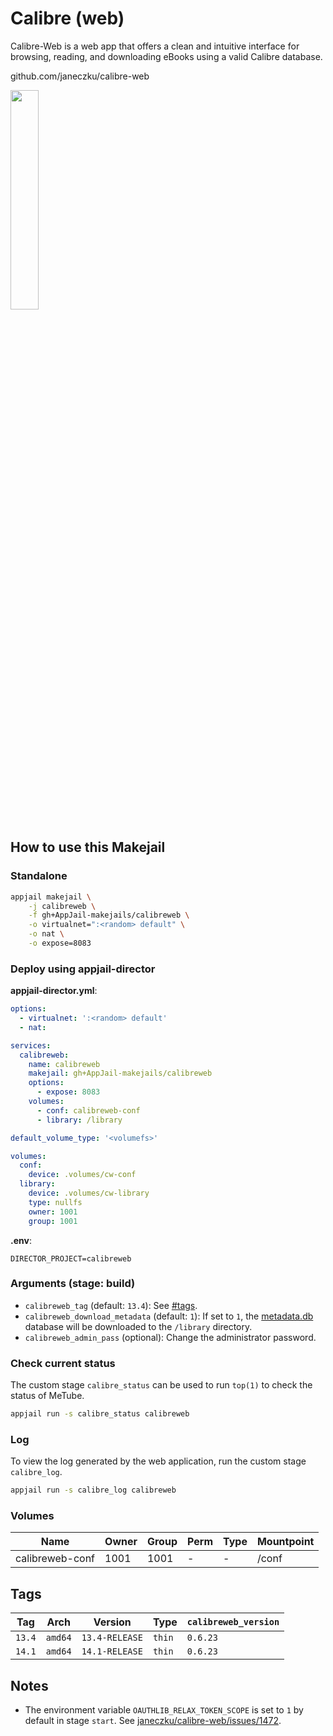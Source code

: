 # Calibre (web)

Calibre-Web is a web app that offers a clean and intuitive interface for browsing, reading, and downloading eBooks using a valid Calibre database.

github.com/janeczku/calibre-web

<img src="https://i.ibb.co/nsDkhqY/calibre-web.png" width="30%" height="auto">

## How to use this Makejail

### Standalone

```sh
appjail makejail \
    -j calibreweb \
    -f gh+AppJail-makejails/calibreweb \
    -o virtualnet=":<random> default" \
    -o nat \
    -o expose=8083
```

### Deploy using appjail-director

**appjail-director.yml**:

```yaml
options:
  - virtualnet: ':<random> default'
  - nat:

services:
  calibreweb:
    name: calibreweb
    makejail: gh+AppJail-makejails/calibreweb
    options:
      - expose: 8083
    volumes:
      - conf: calibreweb-conf
      - library: /library

default_volume_type: '<volumefs>'

volumes:
  conf:
    device: .volumes/cw-conf
  library:
    device: .volumes/cw-library
    type: nullfs
    owner: 1001
    group: 1001
```

**.env**:

```
DIRECTOR_PROJECT=calibreweb
```

### Arguments (stage: build)

* `calibreweb_tag` (default: `13.4`): See [#tags](#tags).
* `calibreweb_download_metadata` (default: `1`): If set to `1`, the [metadata.db](https://github.com/janeczku/calibre-web/raw/master/library/metadata.db) database will be downloaded to the `/library` directory.
* `calibreweb_admin_pass` (optional): Change the administrator password.

### Check current status

The custom stage `calibre_status` can be used to run `top(1)` to check the status of MeTube.

```sh
appjail run -s calibre_status calibreweb
```

### Log

To view the log generated by the web application, run the custom stage `calibre_log`.

```sh
appjail run -s calibre_log calibreweb
```

### Volumes

| Name            | Owner | Group | Perm | Type | Mountpoint  |
| --------------- | ----- | ----- | ---- | ---- | ----------- |
| calibreweb-conf | 1001  | 1001  |  -   |  -   | /conf       |

## Tags

| Tag    | Arch    | Version        | Type   | `calibreweb_version` |
| ------ | ------- | -------------- | ------ | -------------------- |
| `13.4` | `amd64` | `13.4-RELEASE` | `thin` | `0.6.23`             |
| `14.1` | `amd64` | `14.1-RELEASE` | `thin` | `0.6.23`             |

## Notes

* The environment variable `OAUTHLIB_RELAX_TOKEN_SCOPE` is set to `1` by default in stage `start`. See [janeczku/calibre-web/issues/1472](https://github.com/janeczku/calibre-web/issues/1472).
